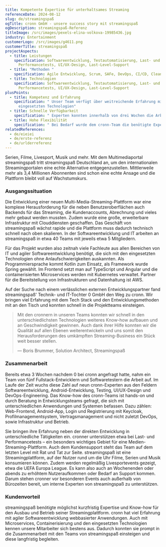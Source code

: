 ```yaml
---
title: Kompetente Expertise für unterhaltsames Streaming
referenceDate: 2024-08-12
slug: de/streamingspaß
ogTitle: cronn GmbH - unsere success story mit streamingspaß
ogDescription: streamingspaß-Referenz
titleImage: /src/images/pexels-elina-volkova-19985436.jpg
industry: Entertainment
customerLogo: /src/images/g4611.png
customerTitle: streamingspaß
projectAspects:
  - title: Leistungen
    specification: Softwareentwicklung, Testautomatisierung, Last- und
      Performancetests, UI/UX-Design, Last-Level-Support
  - title: "Methoden "
    specification: Agile Entwicklung, Scrum, SAFe, DevOps, CI/CD, Clean Code, Microservices
  - title: Technologien
    specification: Softwareentwicklung, Testautomatisierung, Last- und
      Performancetests, UI/UX-Design, Last-Level-Support
plusPoints:
  - title: Kompetenz und Erfahrung
    specification: " Unser Team verfügt über weitreichende Erfahrung mit allen
      eingesetzten Technologien"
  - title: Schnelle Verfügbarkeit
    specification: " Experten konnten innerhalb von drei Wochen die Arbeit aufnehmen"
  - title: Hohe Flexibilität
    specification: " Bei Bedarf wurde dem cronn-Team die benötigte Expertise hinzugefügt"
relatedReferences:
  - de/eieiei
  - de/erste-referenz
  - de/urlderreferenz
---
```

Serien, Filme, Livesport, Musik und mehr. Mit dem Multimediaportal streamingspaß tritt streamingspaß Deutschland an, um den internationalen Streamingportalen eine echte Alternative entgegenzustellen. Mittlerweile mehr als 3,4 Millionen Abonnenten sind schon eine echte Ansage und die Plattform bleibt voll auf Wachstumskurs.



### Ausgangssituation

Die Entwicklung einer neuen Multi-Media-Streaming-Plattform war eine komplexe Herausforderung für die neben Benutzeroberflächen auch Backends für das Streaming, die Kundenaccounts, Abrechnung und vieles mehr gebaut werden mussten. Zudem wurde eine große, erweiterbare Infrastruktur mit Clouddiensten geschaffen. Das Geschäft von streamingspaß wächst rapide und die Plattform muss dadurch technisch schnell nach oben skalieren. In der Softwareentwicklung und IT arbeiten an streamingspaß in etwa 40 Teams mit jeweils etwa 5 Mitgliedern.

Für das Projekt wurden also zeitnah viele Fachleute aus allen Bereichen von IT und agiler Softwareentwicklung benötigt, die sich mit den eingesetzten Technologien ohne Anlaufschwierigkeiten auskannten. Als Programmiersprache kommt Kotlin zum Einsatz, als Framework wurde Spring gewählt. Im Frontend setzt man auf TypeScript und Angular und die containerisierten Microservices werden mit Kubernetes verwaltet. Partner für die Bereitstellung von Infrastrukturen und Datenhaltung ist AWS.

Auf der Suche nach einem verlässlichen externen Entwicklungspartner fand streamingspaß' Technik- und IT-Tochter 0 GmbH den Weg zu cronn. Wir bringen viel Erfahrung mit dem Tech Stack und den Entwicklungsmethoden mit an den Tisch und konnten schnell in die Projektteams einsteigen.



> Mit den cronnern in unseren Teams konnten wir schnell in den unterschiedlichsten Technologien weiteres Know-how aufbauen und an Geschwindigkeit gewinnen. Auch dank ihrer Hilfe konnten wir die Qualität auf allen Ebenen weiterentwickeln und uns somit den Herausforderungen des umkämpften Streaming-Business ein Stück weit besser stellen.
>
> — Boris Brummer, Solution Architect, Streamingspaß



### Zusammenarbeit

Bereits etwa 3 Wochen nachdem 0 bei cronn angefragt hatte, nahm ein Team von fünf Fullstack-Entwicklern und Softwaretestern die Arbeit auf. Im Laufe der Zeit wuchs diese Zahl auf neun cronn-Experten aus den Feldern Softwareentwicklung, Android-Entwicklung, Testing, UI/UX-Design und DevOps-Engineering. Das Know-how des cronn-Teams ist hands-on und durch Beratung in Entwicklungsteams gefragt, die sich mit unterschiedlichen Anwendungen und Systemen befassen. Dazu zählen: Web-Frontend, Android-App, Login und Registrierung mit Keycloak, Profilmanagementsystem, Vertragsmanagement und nicht zuletzt DevOps, sowie Infrastruktur und Betrieb.

Sie bringen ihre Erfahrung neben der direkten Entwicklung in unterschiedliche Tätigkeiten ein. cronner unterstützen etwa bei Last- und Performancetests – ein besonders wichtiges Gebiet für eine Medien-Streaming-Plattform. Auch dem Kundensupport steht das Team auf dem letzten Level mit Rat und Tat zur Seite. streamingspaß ist eine Streamingplattform, auf der Nutzer rund um die Uhr Filme, Serien und Musik konsumieren können. Zudem werden regelmäßig Livesportevents gezeigt, etwa die UEFA Europa League. Es kann also auch an Wochenenden oder abends zu erhöhtem Nutzeraufkommen oder Bedarf an Support kommen. Darum stehen cronner vor besonderen Events auch außerhalb von Bürozeiten bereit, um interne Experten von streamingspaß zu unterstützen.



### Kundenvorteil

streamingspaß benötigte möglichst kurzfristig Expertise und Know-how für den Ausbau und Betrieb seiner Streamingplattform. cronn hat viel Erfahrung mit agiler Softwareentwicklung webbasierter Anwendungen. Auch mit Microservices, Containerisierung und den eingesetzten Technologien kennen unsere Mitarbeiter sich bestens aus. Dadurch konnten sie prompt in die Zusammenarbeit mit den Teams von streamingspaß einsteigen und diese langfristig begleiten.
